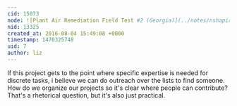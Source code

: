 ```yaml
---
cid: 15073
node: ![Plant Air Remediation Field Test #2 (Georgia)](../notes/nshapiro/08-02-2016/plant-air-remediation-field-test-2-georgia)
nid: 13325
created_at: 2016-08-04 15:49:08 +0000
timestamp: 1470325748
uid: 7
author: liz
---
```


If this project gets to the point where specific expertise is needed for discrete tasks, i believe we can do outreach over the lists to find someone. How do we organize our projects so it's clear where people can contribute? That's a rhetorical question, but it's also just practical.